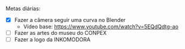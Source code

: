Metas diárias:
- [x] Fazer a câmera seguir uma curva no Blender
	- Vídeo base: https://www.youtube.com/watch?v=5EQdQdtg-ao
- [ ] Fazer as artes do museu do CONPEX
- [ ] Fazer a logo da INKOMODORA
